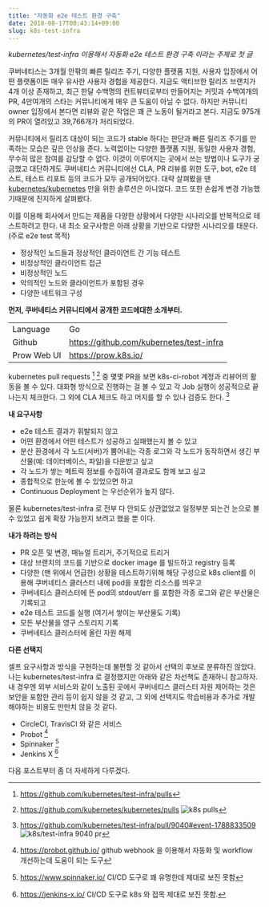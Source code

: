 ```yaml
---
title: "자동화 e2e 테스트 환경 구축"
date: 2018-08-17T00:43:14+09:00
slug: k8s-test-infra
---
```


*kubernetes/test-infra 이용해서 자동화 e2e 테스트 환경 구축 이라는 주제로 첫 글*

쿠버네티스는 3개월 안팎의 빠른 릴리즈 주기, 다양한 플랫폼 지원, 사용자 입장에서 어떤 플랫폼이든 매우 유사한 사용자 경험을 제공한다. 지금도 액티브한 릴리즈 브랜치가 4개 이상 존재하고, 최근 한달 수백명의 컨트뷰터로부터 만들어지는 커밋과 수백여개의 PR, 4만여개의 스타는 커뮤니티에게 매우 큰 도움이 아닐 수 없다. 하지만 커뮤니티 owner 입장에서 본다면 리뷰와 같은 작업은 꽤 큰 노동이 될거라고 본다. 지금도 975개의 PR이 열려있고 39,766개가 처리되었다.

커뮤니티에서 릴리즈 대상이 되는 코드가 stable 하다는 판단과 빠른 릴리즈 주기를 만족하는 모습은 깊은 인상을 준다. 노력없이는 다양한 플랫폼 지원, 동일한 사용자 경험, 무수히 많은 참여를 감당할 수 없다. 이것이 이루어지는 곳에서 쓰는 방법이나 도구가 궁금했고 대단하게도 쿠버네티스 커뮤니티에선 CLA, PR 리뷰를 위한 도구, bot, e2e 테스트, 테스트 리포트 등의 코드가 모두 공개되어있다. 대략 살펴봤을 땐 [kubernetes/kubernetes](https://github.com/kubernetes/kubernetes) 만을 위한 솔루션은 아니었다. 코드 또한 손쉽게 변경 가능했기때문에 진지하게 살펴봤다.

이를 이용해 회사에서 만드는 제품을 다양한 상황에서 다양한 시나리오를 반복적으로 테스트하려고 한다.
내 최소 요구사항은 아래 상황을 기반으로 다양한 시나리오를 태운다. (주로 e2e test 목적)

* 정상적인 노드들과 정상적인 클라이언트 간 기능 테스트
* 비정상적인 클라이언트 접근
* 비정상적인 노드
* 악의적인 노드와 클라이언트가 포함된 경우
* 다양한 네트워크 구성

**먼저, 쿠버네티스 커뮤니티에서 공개한 코드에대한 소개부터.**

|  | |
|---|---|
| Language | Go |
| Github | https://github.com/kubernetes/test-infra |
| Prow Web UI | https://prow.k8s.io/ |

kubernetes pull requests [^1] [^2] 중 몇몇 PR을 보면 k8s-ci-robot 계정과 리뷰어의 활동을 볼 수 있다. 대화형 방식으로 진행하는 걸 볼 수 있고 각 Job 실행이 성공적으로 끝나는지 체크한다. 그 외에 CLA 체크도 하고 머지를 할 수 있나 검증도 한다. [^3]

**내 요구사항**

* e2e 테스트 결과가 휘발되지 않고
* 어떤 환경에서 어떤 테스트가 성공하고 실패했는지 볼 수 있고
* 분산 환경에서 각 노드(서버)가 뿜어내는 각종 로그와 각 노드가 동작하면서 생긴 부산물(예: 데이터베이스, 파일)을 다운받고 싶고
* 각 노드가 쌓는 메트릭 정보를 수집하여 결과로도 함께 보고 싶고
* 종합적으로 한눈에 볼 수 있었으면 하고
* Continuous Deployment 는 우선순위가 높지 않다.

물론 kubernetes/test-infra 로 전부 다 안되도 상관없었고 일정부분 되는건 눈으로 볼 수 있었고 쉽게 확장 가능한지 보려고 했을 뿐 이다.

**내가 하려는 방식**

* PR 오픈 및 변경, 매뉴얼 트리거, 주기적으로 트리거
* 대상 브랜치의 코드를 기반으로 docker image 를 빌드하고 registry 등록
* 다양한 (맨 위에서 언급한) 상황을 테스트하기위해 해당 구성으로 k8s client를 이용해 쿠버네티스 클러스터 내에 pod을 포함한 리소스를 띄우고
* 쿠버네티스 클러스터에 뜬 pod의 stdout/err 를 포함한 각종 로그와 같은 부산물은 기록되고
* e2e 테스트 코드를 실행 (여기서 쌓이는 부산물도 기록)
* 모든 부산물을 영구 스토리지 기록
* 쿠버네티스 클러스터에 올린 자원 해제

**다른 선택지**

셀프 요구사항과 방식을 구현하는데 불편할 것 같아서 선택의 후보로 분류하진 않았다. 나는 kubernetes/test-infra 로 결정했지만 아래와 같은 차선책도 존재하니 참고하자. 내 경우엔 외부 서비스와 같이 노출된 곳에서 쿠버네티스 클러스터 자원 제어하는 것은 보안을 포함한 관리 등이 쉽지 않을 것 같고, 그 외에 선택지도 학습비용과 추가로 개발해야하는 비용도 만만치 않을 것 같다.

* CircleCI, TravisCI 와 같은 서비스
* Probot [^4]
* Spinnaker [^5]
* Jenkins X [^6]

다음 포스트부터 좀 더 자세하게 다루겠다.

[^1]: https://github.com/kubernetes/test-infra/pulls
[^2]: https://github.com/kubernetes/kubernetes/pulls ![k8s pulls](/k8s/20180815-k8s-pulls.png)
[^3]: https://github.com/kubernetes/test-infra/pull/9040#event-1788833509 ![k8s/test-infra 9040 pr](/k8s/20180815-k8s-pr-9040.png)
[^4]: https://probot.github.io/ github webhook 을 이용해서 자동화 및 workflow 개선하는데 도움이 되는 도구
[^5]: https://www.spinnaker.io/ CI/CD 도구로 꽤 유명한데 제대로 보진 못함
[^6]: https://jenkins-x.io/ CI/CD 도구로 k8s 와 접목 제대로 보진 못함.